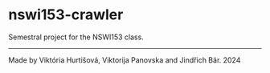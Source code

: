 # nswi153-crawler

Semestral project for the NSWI153 class. 

--- 

Made by Viktória Hurtišová, Viktorija Panovska and Jindřich Bär. 2024
